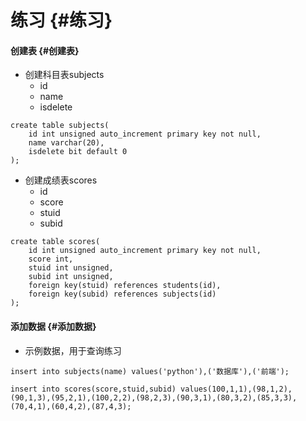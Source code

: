 # 练习 {#练习}

#### 创建表 {#创建表}

* 创建科目表subjects
  * id
  * name
  * isdelete

```
create table subjects(
    id int unsigned auto_increment primary key not null,
    name varchar(20),
    isdelete bit default 0
);

```

* 创建成绩表scores
  * id
  * score
  * stuid
  * subid

```
create table scores(
    id int unsigned auto_increment primary key not null,
    score int,
    stuid int unsigned,
    subid int unsigned,
    foreign key(stuid) references students(id),
    foreign key(subid) references subjects(id)
);

```

#### 添加数据 {#添加数据}

* 示例数据，用于查询练习

```
insert into subjects(name) values('python'),('数据库'),('前端');

insert into scores(score,stuid,subid) values(100,1,1),(98,1,2),(90,1,3),(95,2,1),(100,2,2),(98,2,3),(90,3,1),(80,3,2),(85,3,3),(70,4,1),(60,4,2),(87,4,3);
```



